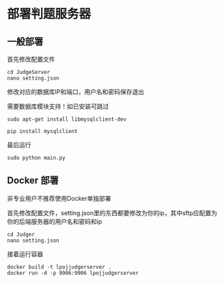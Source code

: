 # 部署判题服务器

## 一般部署
首先修改配置文件
``` 
cd JudgeServer
nano setting.json
```
修改对应的数据库IP和端口，用户名和密码保存退出

需要数据库模块支持！如已安装可跳过

```
sudo apt-get install libmysqlclient-dev

pip install mysqlclient
```
最后运行
```
sudo python main.py
```

## Docker 部署

非专业用户不推荐使用Docker单独部署

首先修改配置文件，setting.json里的东西都要修改为你的ip，其中sftp应配置为你的后端服务器的用户名和密码和ip
``` 
cd Judger
nano setting.json
```
接着运行容器
```
docker build -t lpojjudgerserver .
docker run -d -p 9906:9906 lpojjudgerserver
```